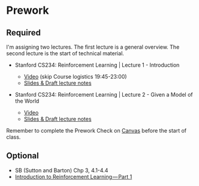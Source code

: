 Prework
======

Required
------

I'm assigning two lectures. The first lecture is a general overview. The second lecture is the start of technical material.

- Stanford CS234: Reinforcement Learning | Lecture 1 - Introduction
    + [Video](https://www.youtube.com/watch?v=FgzM3zpZ55o&list=PLoROMvodv4rOSOPzutgyCTapiGlY2Nd8u&index=1) (skip Course logistics 19:45-23:00)
    + [Slides & Draft lecture notes](http://web.stanford.edu/class/cs234/schedule.html)

- Stanford CS234: Reinforcement Learning | Lecture 2 - Given a Model of the World
    + [Video](https://www.youtube.com/watch?v=E3f2Camj0Is&list=PLoROMvodv4rOSOPzutgyCTapiGlY2Nd8u&index=2)
    + [Slides & Draft lecture notes](http://web.stanford.edu/class/cs234/schedule.html)

Remember to complete the Prework Check on [Canvas](https://usfca.instructure.com/courses/1593428/assignments#) before the start of class.

Optional
------

- SB (Sutton and Barton) Chp 3, 4.1-4.4
- [Introduction to Reinforcement Learning — Part 1](https://medium.com/code-heroku/introduction-to-reinforcement-learning-67826ec177ea)